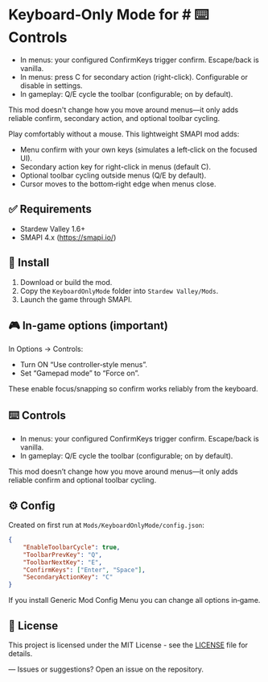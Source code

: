 # Keyboard‑Only Mode for # ⌨️ Controls
- In menus: your configured ConfirmKeys trigger confirm. Escape/back is vanilla.
- In menus: press C for secondary action (right-click). Configurable or disable in settings.
- In gameplay: Q/E cycle the toolbar (configurable; on by default).

This mod doesn't change how you move around menus—it only adds reliable confirm, secondary action, and optional toolbar cycling.

Play comfortably without a mouse. This lightweight SMAPI mod adds:

- Menu confirm with your own keys (simulates a left‑click on the focused UI).
- Secondary action key for right-click in menus (default C).
- Optional toolbar cycling outside menus (Q/E by default).
- Cursor moves to the bottom‑right edge when menus close.

## ✅ Requirements
- Stardew Valley 1.6+
- SMAPI 4.x (https://smapi.io/)

## 🧩 Install
1. Download or build the mod.
2. Copy the `KeyboardOnlyMode` folder into `Stardew Valley/Mods`.
3. Launch the game through SMAPI.

## 🎮 In‑game options (important)
In Options → Controls:
- Turn ON “Use controller‑style menus”.
- Set “Gamepad mode” to “Force on”.

These enable focus/snapping so confirm works reliably from the keyboard.

## ⌨️ Controls
- In menus: your configured ConfirmKeys trigger confirm. Escape/back is vanilla.
- In gameplay: Q/E cycle the toolbar (configurable; on by default).

This mod doesn’t change how you move around menus—it only adds reliable confirm and optional toolbar cycling.

## ⚙️ Config
Created on first run at `Mods/KeyboardOnlyMode/config.json`:

```json
{
	"EnableToolbarCycle": true,
	"ToolbarPrevKey": "Q",
	"ToolbarNextKey": "E",
	"ConfirmKeys": ["Enter", "Space"],
	"SecondaryActionKey": "C"
}
```

If you install Generic Mod Config Menu you can change all options in‑game.

## 📄 License
This project is licensed under the MIT License - see the [LICENSE](LICENSE) file for details.

—
Issues or suggestions? Open an issue on the repository.
